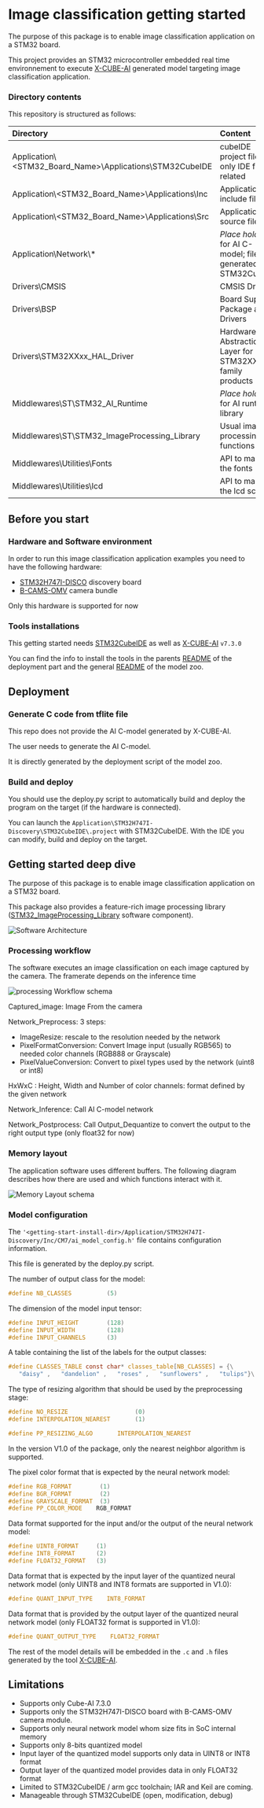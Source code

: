 # __Image classification getting started__

The purpose of this package is to enable image classification application on a STM32 board.

This project provides an STM32 microcontroller embedded real time environnement to execute [X-CUBE-AI](https://www.st.com/en/embedded-software/x-cube-ai.html) generated model targeting image classification application.


### __Directory contents__

This repository is structured as follows:

| Directory                                                              | Content                                                   |
|:---------------------------------------------------------------------- |:--------------------------------------------------------- |
| Application\\<STM32_Board_Name>\Applications\STM32CubeIDE              | cubeIDE project files; only IDE files related             |
| Application\\<STM32_Board_Name>\Applications\Inc                       | Application include files                                 |
| Application\\<STM32_Board_Name>\Applications\Src                       | Application source files                                  |
| Application\Network\\*                                                 | *Place holder* for AI C-model; files generated by STM32Cube.AI  |
| Drivers\CMSIS                                                          | CMSIS Drivers                                             |
| Drivers\BSP                                                            | Board Support Package and Drivers                         |
| Drivers\STM32XXxx_HAL_Driver                                           | Hardware Abstraction Layer for STM32XXxx family products  |
| Middlewares\ST\STM32_AI_Runtime                                        | *Place holder* for AI runtime library                     |
| Middlewares\ST\STM32_ImageProcessing_Library                           | Usual image processing functions                          |
| Middlewares\Utilities\Fonts                                            | API to manage the fonts                                   |
| Middlewares\Utilities\lcd                                              | API to manage the lcd screen                              |

## __Before you start__

### __Hardware and Software environment__

In order to run this image classification application examples you need to have the following hardware:

- [STM32H747I-DISCO](https://www.st.com/en/product/stm32h747i-disco) discovery board
- [B-CAMS-OMV](https://www.st.com/en/product/b-cams-omv) camera bundle

Only this hardware is supported for now

### __Tools installations__

This getting started needs [STM32CubeIDE](https://www.st.com/content/st_com/en/products/development-tools/software-development-tools/stm32-software-development-tools/stm32-ides/stm32cubeide.html) as well as [X-CUBE-AI](https://www.st.com/en/embedded-software/x-cube-ai.html) `v7.3.0`


You can find the info to install the tools in the parents [README](../scripts/deployment/README.md) of the deployment part and the general [README](../scripts/deployment/README.md) of the model zoo. 


## __Deployment__

### __Generate C code from tflite file__

This repo does not provide the AI C-model generated by X-CUBE-AI.

The user needs to generate the AI C-model.

It is directly generated by the deployment script of the model zoo.

### __Build and deploy__

You should use the deploy.py script to automatically build and deploy the program on the target (if the hardware is connected).

You can launch the `Application\STM32H747I-Discovery\STM32CubeIDE\.project` with STM32CubeIDE. With the IDE you can modify, build and deploy on the target.

## __Getting started deep dive__

The purpose of this package is to enable image classification application on a STM32 board. 

This package also provides a feature-rich image processing library ([STM32_ImageProcessing_Library](./Middlewares/ST/STM32_ImageProcessing_Library/) software component).


![Software Architecture](_htmresc/Software_Architecture.png)
### __Processing workflow__

The software executes an image classification on each image captured by the camera. The framerate depends on the inference time


![processing Workflow schema](_htmresc/algoProcessing.drawio.svg)

Captured_image: Image From the camera

Network_Preprocess: 3 steps:
   -  ImageResize: rescale to the resolution needed by the network
   -  PixelFormatConversion: Convert Image input (usually RGB565) to needed color channels (RGB888 or Grayscale)
   -  PixelValueConversion: Convert to pixel types used by the network (uint8 or int8)

HxWxC : Height, Width and Number of color channels: format defined by the given network

Network_Inference: Call AI C-model network

Network_Postprocess: Call Output_Dequantize to convert the output to the right output type (only float32 for now)

### __Memory layout__

The application software uses different buffers. The following diagram describes how there are used and which functions interact with it. 


![Memory Layout schema](_htmresc/MemoryLayout.png)



### __Model configuration__

The `'<getting-start-install-dir>/Application/STM32H747I-Discovery/Inc/CM7/ai_model_config.h'` file contains configuration information.

This file is generated by the deploy.py script.

The number of output class for the model:

```C
#define NB_CLASSES          (5)
```

The dimension of the model input tensor:

```C
#define INPUT_HEIGHT        (128)
#define INPUT_WIDTH         (128)
#define INPUT_CHANNELS      (3)
```

A table containing the list of the labels for the output classes:

```C
#define CLASSES_TABLE const char* classes_table[NB_CLASSES] = {\
   "daisy" ,   "dandelion" ,   "roses" ,   "sunflowers" ,   "tulips"}\
```

The type of resizing algorithm that should be used by the preprocessing stage:

```C
#define NO_RESIZE                   (0)
#define INTERPOLATION_NEAREST       (1)

#define PP_RESIZING_ALGO       INTERPOLATION_NEAREST
```
 In the version V1.0 of the package, only the nearest neighbor algorithm is supported.


The pixel color format that is expected by the neural network model: 

```C
#define RGB_FORMAT        (1)
#define BGR_FORMAT        (2)
#define GRAYSCALE_FORMAT  (3)
#define PP_COLOR_MODE    RGB_FORMAT
```

Data format supported for the input and/or the output of the neural network model: 
```C
#define UINT8_FORMAT     (1)
#define INT8_FORMAT      (2)
#define FLOAT32_FORMAT   (3)
```

Data format that is expected by the input layer of the quantized neural network model (only UINT8 and INT8 formats are supported in V1.0):
```C
#define QUANT_INPUT_TYPE    INT8_FORMAT
```

Data format that is provided by the output layer of the quantized neural network model (only FLOAT32 format is supported in V1.0):
```C
#define QUANT_OUTPUT_TYPE    FLOAT32_FORMAT
```


The rest of the model details will be embedded in the `.c` and `.h` files generated by the tool [X-CUBE-AI](https://www.st.com/en/embedded-software/x-cube-ai.html). 

## __Limitations__

- Supports only Cube-AI 7.3.0
- Supports only the STM32H747I-DISCO board with B-CAMS-OMV camera module.
- Supports only neural network model whom size fits in SoC internal memory
- Supports only 8-bits quantized model
- Input layer of the quantized model supports only data in UINT8 or INT8 format
- Output layer of the quantized model provides data in only FLOAT32 format
- Limited to STM32CubeIDE / arm gcc toolchain; IAR and Keil are coming.
- Manageable through STM32CubeIDE (open, modification, debug)
